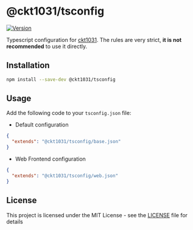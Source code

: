 # @ckt1031/tsconfig

[![Version](https://img.shields.io/npm/v/@ckt1031/eslint-config.svg?style=flat-square)](https://www.npmjs.com/package/@ckt1031/eslint-config)

Typescript configuration for [ckt1031](https://github.com/ckt1031). The rules are very strict, **it is not recommended** to use it directly.

## Installation

```bash
npm install --save-dev @ckt1031/tsconfig
```

## Usage

Add the following code to your `tsconfig.json` file:

- Default configuration

```json
{
  "extends": "@ckt1031/tsconfig/base.json"
}
```

- Web Frontend configuration

```json
{
  "extends": "@ckt1031/tsconfig/web.json"
}
```

## License

This project is licensed under the MIT License - see the [LICENSE](./LICENSE) file for details
